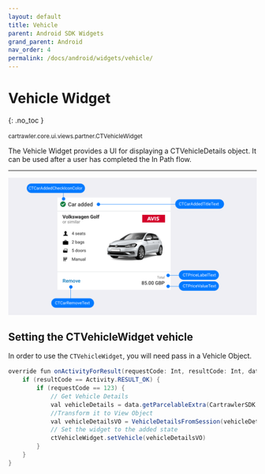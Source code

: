 ```yaml
---
layout: default
title: Vehicle
parent: Android SDK Widgets
grand_parent: Android
nav_order: 4
permalink: /docs/android/widgets/vehicle/
---
```


# Vehicle Widget
{: .no_toc }

<small>cartrawler.core.ui.views.partner.CTVehicleWidget</small>

The Vehicle Widget provides a UI for displaying a CTVehicleDetails object. It can be used after a user has completed the In Path flow.

---

![](/uploads/Pricing_Added_Generic_style.png)

## Setting the CTVehicleWidget vehicle

In order to use the `CTVehicleWidget`, you will need pass in a Vehicle Object.

```java
override fun onActivityForResult(requestCode: Int, resultCode: Int, data: Intent?) {
    if (resultCode == Activity.RESULT_OK) {
        if (requestCode == 123) {
            // Get Vehicle Details
            val vehicleDetails = data.getParcelableExtra(CartrawlerSDK.VEHICLE_DETAILS)
            //Transform it to View Object
            val vehicleDetailsVO = VehicleDetailsFromSession(vehicleDetails)
            // Set the widget to the added state
            ctVehicleWidget.setVehicle(vehicleDetailsVO)
        }
    }
}
````